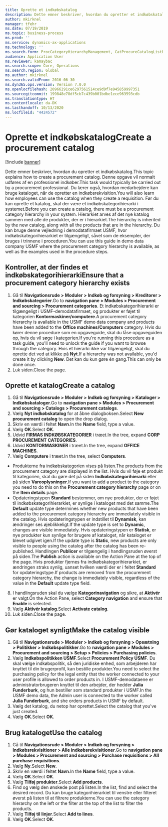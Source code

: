 ```yaml
---
title: Oprette et indkøbskatalog
description: Dette emner beskriver, hvordan du opretter et indkøbskatalog.
author: mkirknel
manager: tfehr
ms.date: 07/19/2019
ms.topic: business-process
ms.prod: ''
ms.service: dynamics-ax-applications
ms.technology: ''
ms.search.form: ProcCategoryHierarchyManagement, CatProcureCatalogListPage, CatProcureCatalogCreate, CatProcureCatalogEdit, SysPolicyListPage, SysPolicy, CatCatalogPolicyRule, PurchReqTableListPage, PurchReqCreate, PurchReqTable, PurchReqAddItem
audience: Application User
ms.reviewer: kamaybac
ms.search.scope: Core, Operations
ms.search.region: Global
ms.author: mkirknel
ms.search.validFrom: 2016-06-30
ms.dyn365.ops.version: Version 7.0.0
ms.openlocfilehash: 20966291ce6297561514ce9d9f7e945859997351
ms.sourcegitcommit: 199848e78df5cb7c439b001bdbe1ece963593cdb
ms.translationtype: HT
ms.contentlocale: da-DK
ms.lasthandoff: 10/13/2020
ms.locfileid: "4424572"
---
```

# <a name="create-a-procurement-catalog"></a><span data-ttu-id="3c99e-103">Oprette et indkøbskatalog</span><span class="sxs-lookup"><span data-stu-id="3c99e-103">Create a procurement catalog</span></span>

[!include [banner](../../includes/banner.md)]

<span data-ttu-id="3c99e-104">Dette emner beskriver, hvordan du opretter et indkøbskatalog.</span><span class="sxs-lookup"><span data-stu-id="3c99e-104">This topic explains how to create a procurement catalog.</span></span> <span data-ttu-id="3c99e-105">Denne opgave vil normalt udføres af en professionel indkøber.</span><span class="sxs-lookup"><span data-stu-id="3c99e-105">This task would typically be carried out by a procurement professional.</span></span> <span data-ttu-id="3c99e-106">Du lærer også, hvordan medarbejdere kan bruge kataloget, når de opretter en indkøbsrekvisition.</span><span class="sxs-lookup"><span data-stu-id="3c99e-106">You will also learn how employees can use the catalog when they create a requisition.</span></span> <span data-ttu-id="3c99e-107">Før du kan oprette et katalog, skal der være et indkøbskategorihierarki i systemet.</span><span class="sxs-lookup"><span data-stu-id="3c99e-107">Before you can create a catalog, there must be a procurement category hierarchy in your system.</span></span> <span data-ttu-id="3c99e-108">Hierarkiet arves af det nye katalog sammen med alle de produkter, der er i hierarkiet.</span><span class="sxs-lookup"><span data-stu-id="3c99e-108">The hierarchy is inherited by the new catalog, along with all the products that are in the hierarchy.</span></span> <span data-ttu-id="3c99e-109">Du kan bruge denne vejledning i demodatafirmaet USMF, hvor indkøbskategorihierarkiet er tilgængeligt, såvel som de eksempler, der bruges i trinnene i proceduren.</span><span class="sxs-lookup"><span data-stu-id="3c99e-109">You can use this guide in demo data company USMF where the procurement category hierarchy is available, as well as the examples used in the procedure steps.</span></span>


## <a name="ensure-that-a-procurement-category-hierarchy-exists"></a><span data-ttu-id="3c99e-110">Kontroller, at der findes et indkøbskategorihierarki</span><span class="sxs-lookup"><span data-stu-id="3c99e-110">Ensure that a procurement category hierarchy exists</span></span>
1. <span data-ttu-id="3c99e-111">Gå til **Navigationsrude > Moduler > Indkøb og forsyning > Kreditorer > Indkøbskategorier**.</span><span class="sxs-lookup"><span data-stu-id="3c99e-111">Go to **navigation pane > Modules > Procurement and sourcing > Procurement categories**.</span></span> <span data-ttu-id="3c99e-112">Et indkøbskategorihierarki er tilgængeligt i USMF-demodatafirmaet, og produkter er føjet til kategorien **Kontormaskiner/computere**.</span><span class="sxs-lookup"><span data-stu-id="3c99e-112">A procurement category hierarchy is available in the USMF demo data company and products have been added to the **Office machines/Computers** category.</span></span> <span data-ttu-id="3c99e-113">Hvis du kører denne procedure som en opgaveguide, skal du låse opgaveguiden op, hvis du vil søge i kategorien.</span><span class="sxs-lookup"><span data-stu-id="3c99e-113">If you're running this procedure as a task guide, you'll need to unlock the guide if you want to browse through the category.</span></span> <span data-ttu-id="3c99e-114">Hvis et hierarki ikke var tilgængeligt, skal du oprette det ved at klikke på **Nyt**.</span><span class="sxs-lookup"><span data-stu-id="3c99e-114">If a hierarchy was not available, you'd create it by clicking **New**.</span></span> <span data-ttu-id="3c99e-115">Det kan du kun gøre én gang.</span><span class="sxs-lookup"><span data-stu-id="3c99e-115">This can only be done once.</span></span>  
2. <span data-ttu-id="3c99e-116">Luk siden.</span><span class="sxs-lookup"><span data-stu-id="3c99e-116">Close the page.</span></span>

## <a name="create-a-catalog"></a><span data-ttu-id="3c99e-117">Oprette et katalog</span><span class="sxs-lookup"><span data-stu-id="3c99e-117">Create a catalog</span></span>
1. <span data-ttu-id="3c99e-118">Gå til **Navigationsrude > Moduler > Indkøb og forsyning > Kataloger > Indkøbskataloger**.</span><span class="sxs-lookup"><span data-stu-id="3c99e-118">Go to **navigation pane > Modules > Procurement and sourcing > Catalogs > Procurement catalogs**.</span></span>
2. <span data-ttu-id="3c99e-119">Vælg **Nyt indkøbskatalog** for at åbne dialogboksen.</span><span class="sxs-lookup"><span data-stu-id="3c99e-119">Select **New procurement catalog** to open the drop dialog.</span></span>
3. <span data-ttu-id="3c99e-120">Skriv en værdi i feltet **Navn**.</span><span class="sxs-lookup"><span data-stu-id="3c99e-120">In the **Name** field, type a value.</span></span>
4. <span data-ttu-id="3c99e-121">Vælg **OK**.</span><span class="sxs-lookup"><span data-stu-id="3c99e-121">Select **OK**.</span></span>
5. <span data-ttu-id="3c99e-122">Udvid **FIRMAS INDKØBSKATEGORIER** i træet.</span><span class="sxs-lookup"><span data-stu-id="3c99e-122">In the tree, expand **CORP PROCUREMENT CATEGORIES**.</span></span>
6. <span data-ttu-id="3c99e-123">Udvid **KONTORMASKINER** i træet.</span><span class="sxs-lookup"><span data-stu-id="3c99e-123">In the tree, expand **OFFICE MACHINES**.</span></span>
7. <span data-ttu-id="3c99e-124">Vælg **Computere** i træet.</span><span class="sxs-lookup"><span data-stu-id="3c99e-124">In the tree, select **Computers**.</span></span>

  - <span data-ttu-id="3c99e-125">Produkterne fra indkøbskategorien vises på listen.</span><span class="sxs-lookup"><span data-stu-id="3c99e-125">The products from the procurement category are displayed in the list.</span></span> <span data-ttu-id="3c99e-126">Hvis du vil føje et produkt til kategorien, skal du gøre det på siden **Indkøbskategorihierarki** eller på siden **Vareoplysninger**.</span><span class="sxs-lookup"><span data-stu-id="3c99e-126">If you want to add a product to the category you need to do this on the **Procurement category hierarchy** page or on the **Item details** page.</span></span>  
  - <span data-ttu-id="3c99e-127">Opdateringstypen **Standard** bestemmer, om nye produkter, der er føjet til indkøbskategorihierarkiet, er synlige i kataloget med det samme.</span><span class="sxs-lookup"><span data-stu-id="3c99e-127">The **Default** update type determines whether new products that have been added to the procurement category hierarchy are immediately visible in the catalog.</span></span> <span data-ttu-id="3c99e-128">Hvis opdateringstypen er indstillet til **Dynamisk**, kan ændringer ses øjeblikkeligt.</span><span class="sxs-lookup"><span data-stu-id="3c99e-128">If the update type is set to **Dynamic**, changes are visible immediately.</span></span> <span data-ttu-id="3c99e-129">Hvis opdateringstypen er **Statisk**, er nye produkter kun synlige for brugere af kataloget, når kataloget er blevet udgivet igen.</span><span class="sxs-lookup"><span data-stu-id="3c99e-129">If the update type is **Static**, new products are only visible to people using the catalog after the catalog has been re-published.</span></span> <span data-ttu-id="3c99e-130">Handlingen **Publicer** er tilgængelig i handlingsruden øverst på siden.</span><span class="sxs-lookup"><span data-stu-id="3c99e-130">The **Publish** action is available on the Action Pane at the top of the page.</span></span> <span data-ttu-id="3c99e-131">Hvis produkter fjernes fra indkøbskategorihierarkiet, er ændringen straks synlig, uanset hvilken værdi der er i feltet **Standard** for opdateringstype.</span><span class="sxs-lookup"><span data-stu-id="3c99e-131">If products are removed from the procurement category hierarchy, the change is immediately visible, regardless of the value in the **Default** update type field.</span></span>  

8. <span data-ttu-id="3c99e-132">I handlingsruden skal du vælge **Kategorinavigation** og sikre, at **Aktivér** er valgt.</span><span class="sxs-lookup"><span data-stu-id="3c99e-132">On the Action Pane, select **Category navigation** and ensure that **Enable** is selected.</span></span>
9. <span data-ttu-id="3c99e-133">Vælg **Aktivér katalog**.</span><span class="sxs-lookup"><span data-stu-id="3c99e-133">Select **Activate catalog**.</span></span>
10. <span data-ttu-id="3c99e-134">Luk siden.</span><span class="sxs-lookup"><span data-stu-id="3c99e-134">Close the page.</span></span>

## <a name="make-the-catalog-visible"></a><span data-ttu-id="3c99e-135">Gør kataloget synligt</span><span class="sxs-lookup"><span data-stu-id="3c99e-135">Make the catalog visible</span></span>
1. <span data-ttu-id="3c99e-136">Gå til **Navigationsrude > Moduler > Indkøb og forsyning > Opsætning > Politikker > Indkøbspolitikker**.</span><span class="sxs-lookup"><span data-stu-id="3c99e-136">Go to **navigation pane > Modules > Procurement and sourcing > Setup > Policies > Purchasing policies**.</span></span>
2. <span data-ttu-id="3c99e-137">Vælg **Indkøbspolitikken USMF**.</span><span class="sxs-lookup"><span data-stu-id="3c99e-137">Select **Procurement Policy USMF**.</span></span> <span data-ttu-id="3c99e-138">Du skal vælge indkøbspolitik, så den juridiske enhed, som arbejderen har knyttet til din brugerprofil, kan bestille produkter.</span><span class="sxs-lookup"><span data-stu-id="3c99e-138">You need to select the purchasing policy for the legal entity that the worker connected to your user profile is allowed to order products in.</span></span> <span data-ttu-id="3c99e-139">I USMF-demodataene er administratorbrugeren knyttet til den arbejder, der hedder **Julia Funderburk**, og hun bestiller som standard produkter i USMF.</span><span class="sxs-lookup"><span data-stu-id="3c99e-139">In the USMF demo data, the Admin user is connected to the worker called **Julia Funderburk**, and she orders products in USMF by default.</span></span>  
3. <span data-ttu-id="3c99e-140">Vælg det katalog, du netop har oprettet.</span><span class="sxs-lookup"><span data-stu-id="3c99e-140">Select the catalog that you've just created.</span></span>
4. <span data-ttu-id="3c99e-141">Vælg **OK**.</span><span class="sxs-lookup"><span data-stu-id="3c99e-141">Select **OK**.</span></span>

## <a name="use-the-catalog"></a><span data-ttu-id="3c99e-142">Brug kataloget</span><span class="sxs-lookup"><span data-stu-id="3c99e-142">Use the catalog</span></span>
1. <span data-ttu-id="3c99e-143">Gå til **Navigationsrude > Moduler > Indkøb og forsyning > Indkøbsrekvisitioner > Alle indkøbsrekvisitioner**.</span><span class="sxs-lookup"><span data-stu-id="3c99e-143">Go to **navigation pane > Modules > Procurement and sourcing > Purchase requisitions > All purchase requisitions**.</span></span>
2. <span data-ttu-id="3c99e-144">Vælg **Ny**.</span><span class="sxs-lookup"><span data-stu-id="3c99e-144">Select **New**.</span></span>
3. <span data-ttu-id="3c99e-145">Skriv en værdi i feltet **Navn**.</span><span class="sxs-lookup"><span data-stu-id="3c99e-145">In the **Name** field, type a value.</span></span>
4. <span data-ttu-id="3c99e-146">Vælg **OK**.</span><span class="sxs-lookup"><span data-stu-id="3c99e-146">Select **OK**.</span></span>
5. <span data-ttu-id="3c99e-147">Vælg **Tilføj produkter**.</span><span class="sxs-lookup"><span data-stu-id="3c99e-147">Select **Add products**.</span></span>
6. <span data-ttu-id="3c99e-148">Find og vælg den ønskede post på listen.</span><span class="sxs-lookup"><span data-stu-id="3c99e-148">In the list, find and select the desired record.</span></span> <span data-ttu-id="3c99e-149">Du kan bruge kategorihierarkiet til venstre eller filteret øverst på listen til at filtrere produkterne.</span><span class="sxs-lookup"><span data-stu-id="3c99e-149">You can use the category hierarchy on the left or the filter at the top of the list to filter the products.</span></span>  
7. <span data-ttu-id="3c99e-150">Vælg **Tilføj til linjer**.</span><span class="sxs-lookup"><span data-stu-id="3c99e-150">Select **Add to lines**.</span></span>
8. <span data-ttu-id="3c99e-151">Vælg **OK**.</span><span class="sxs-lookup"><span data-stu-id="3c99e-151">Select **OK**.</span></span>

